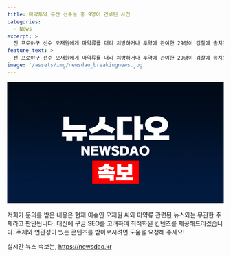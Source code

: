 ```yaml
---
title: 마약투약 두산 선수들 중 9명이 연루된 사건
categories:
  - News
excerpt: >
  전 프로야구 선수 오재원에게 마약류를 대리 처방하거나 투약에 관여한 29명이 검찰에 송치됐다. 이들 중에는 오씨의 전 소속팀 두산 베어스 현직 선수 9명이 포함돼 있으며, 수면제와 전신마취제를 대리 처방하거나 공급한 것으로 드러났다. 이에 관련된 3명은 구속 상태다. [진영화 기자]
feature_text: >
  전 프로야구 선수 오재원에게 마약류를 대리 처방하거나 투약에 관여한 29명이 검찰에 송치됐다. 이들 중에는 오씨의 전 소속팀 두산 베어스 현직 선수 9명이 포함돼 있으며, 수면제와 전신마취제를 대리 처방하거나 공급한 것으로 드러났다. 이에 관련된 3명은 구속 상태다. [진영화 기자]
image: '/assets/img/newsdao_breakingnews.jpg'
---
```


<p><img src="/assets/img/newsdao_breakingnews.jpg" alt="ranknews 속보" /></p>

<p>저희가 문의를 받은 내용은 현재 이슈인 오재원 씨와 마약류 관련된 뉴스와는 무관한 주제라고 판단됩니다. 대신에 구글 SEO를 고려하여 최적화된 컨텐츠를 제공해드리겠습니다. 주제와 연관성이 있는 콘텐츠를 받아보시려면 도움을 요청해 주세요!</p>
실시간 뉴스 속보는, <a href="https://newsdao.kr" rel="dofollow">https://newsdao.kr</a>


